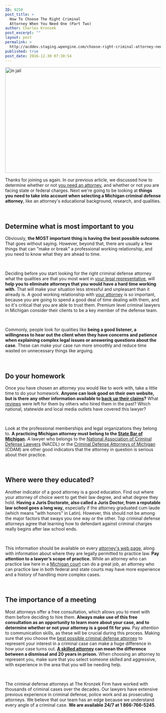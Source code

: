 ```yaml
---
ID: 9250
post_title: >
  How To Choose The Right Criminal
  Attorney When You Need One (Part Two)
author: Charles Kronzek
post_excerpt: ""
layout: post
permalink: >
  http://acddev.staging.wpengine.com/choose-right-criminal-attorney-need-one-part-two.html
published: true
post_date: 2016-12-30 07:30:54
---
```

<img class="alignnone size-large wp-image-9251" src="http://acddev.staging.wpengine.com/wp-content/uploads/2016/12/canstockphoto8589081-1024x544.jpg" alt="in jail" width="640" height="340" />

<span style="font-weight: 400;">Thanks for joining us again. In our previous article, we discussed how to determine whether or not </span><a href="http://acddev.staging.wpengine.com/about-us.html" target="_blank"><span style="font-weight: 400;">you need an attorney</span></a><span style="font-weight: 400;">, and whether or not you are facing state or federal charges. Next we're going to be looking at </span><b>things you need to take into account when selecting a Michigan criminal defense attorney</b><span style="font-weight: 400;">, like an attorney's educational background, research, and qualities.</span>

&nbsp;
<h2><b>Determine what is most important to you</b></h2>
<span style="font-weight: 400;">Obviously, </span><b>the MOST important thing is having the best possible outcome</b><span style="font-weight: 400;">. That goes without saying. However, beyond that, there are usually a few things that can "make or break" a professional working relationship, and you need to know what they are ahead to time.</span>

&nbsp;

<span style="font-weight: 400;">Deciding before you start looking for the right criminal defense attorney what the qualities are that you most want in </span><a href="http://acddev.staging.wpengine.com/trial-attorneys.html#7" target="_blank"><span style="font-weight: 400;">your legal representative</span></a><span style="font-weight: 400;">, will </span><b>help you to eliminate attorneys that you would have a hard time working with</b><span style="font-weight: 400;">. That will make your situation less stressful and unpleasant than it already is. A good working relationship with </span><a href="http://acddev.staging.wpengine.com/trial-attorneys.html#2" target="_blank"><span style="font-weight: 400;">your attorney</span></a><span style="font-weight: 400;"> is so important, because you are going to spend a good deal of time dealing with them, and so it's critical that you are able to trust them. Premium level criminal lawyers in Michigan consider their clients to be a key member of the defense team. </span>

&nbsp;

<span style="font-weight: 400;">Commonly, people look for qualities like </span><b>being a good listener, a willingness to hear out the client when they have concerns and patience when explaining complex legal issues or answering questions about the case</b><span style="font-weight: 400;">. These can make your case run more smoothly and reduce time wasted on unnecessary things like arguing. </span>

&nbsp;
<h2><b>Do your homework</b></h2>
<span style="font-weight: 400;">Once you have chosen an attorney you would like to work with, take a little time to do your homework. </span><b>Anyone can look good on their own website, but is there any other information available to </b><a href="http://acddev.staging.wpengine.com/proven-results.html" target="_blank"><b>back up their claims</b></a><b>?</b><span style="font-weight: 400;"> What </span><a href="https://www.google.com/webhp?sourceid=chrome-instant&amp;ion=1&amp;espv=2&amp;ie=UTF-8#q=kronzek%20and%20cronkright%20reviews&amp;lrd=0x8822c006fbd86c07:0x3235490652c45c29,1," target="_blank"><span style="font-weight: 400;">reviews</span></a><span style="font-weight: 400;"> were left for them by others who hired them in the past? Which national, statewide and local media outlets have covered this lawyer? </span>

&nbsp;

<span style="font-weight: 400;">Look at the professional memberships and legal organizations they belong to. </span><b>A practicing Michigan attorney must belong to the </b><a href="https://www.michbar.org/" target="_blank"><b>State Bar of Michigan</b></a><b>.</b><span style="font-weight: 400;"> A lawyer who belongs to the </span><a href="https://www.nacdl.org/" target="_blank"><span style="font-weight: 400;">National Association of Criminal Defense Lawyers</span></a><span style="font-weight: 400;"> (NACDL) or the </span><a href="https://cdam.wildapricot.org/" target="_blank"><span style="font-weight: 400;">Criminal Defense Attorneys of Michigan</span></a><span style="font-weight: 400;"> (CDAM) are other good indicators that the attorney in question is serious about their practice.</span>

&nbsp;
<h2><b>Where were they educated?</b></h2>
<span style="font-weight: 400;">Another indicator of a good attorney is a good education. Find out where your attorney of choice went to get their law degree, and what degree they hold. </span><b>Having a Juris Doctorate, also called a Juris Doctor, from a reputable law school goes a long way,</b><span style="font-weight: 400;"> especially if the attorney graduated cum laude (which means "with honors" in Latin). However, this should not be among the major factors that sways you one way or the other. Top criminal defense attorneys agree that learning how to defendant against criminal charges really begins after law school ends. </span>

&nbsp;

<span style="font-weight: 400;">This information should be available on every </span><a href="http://acddev.staging.wpengine.com/trial-attorneys.html" target="_blank"><span style="font-weight: 400;">attorney's web page</span></a><span style="font-weight: 400;">, along with information about where they are legally permitted to practice law. </span><b>Pay attention to a lawyer’s scope of practice.</b><span style="font-weight: 400;"> While an attorney who can practice law here in a </span><a href="http://courts.mi.gov/Pages/default.aspx" target="_blank"><span style="font-weight: 400;">Michigan court</span></a><span style="font-weight: 400;"> can do a great job, an attorney who can practice law in both federal and state courts may have more experience and a history of handling more complex cases. </span>

&nbsp;
<h2><b>The importance of a meeting</b></h2>
<span style="font-weight: 400;">Most attorneys offer a free consultation, which allows you to meet with them before deciding to hire them. </span><b>Always make use of this free consultation as an opportunity to learn more about your case, and to determine whether or not your attorney is a good fit for you</b><span style="font-weight: 400;">. Pay attention to communication skills, as these will be crucial during this process.</span>
<span style="font-weight: 400;">Making sure that you choose the </span><a href="http://acddev.staging.wpengine.com/trial-attorneys.html#5" target="_blank"><span style="font-weight: 400;">best possible criminal defense attorney</span></a><span style="font-weight: 400;"> to represent your interest in a criminal case can make a huge difference in how your case turns out. </span><a href="http://acddev.staging.wpengine.com/trial-attorneys.html#4" target="_blank"><b>A skilled attorney</b></a><b> can mean the difference between a dismissal and 20 years in prison.</b><span style="font-weight: 400;"> When choosing an attorney to represent you, make sure that you select someone skilled and aggressive, with experience in the area that you will be needing help.  </span>

&nbsp;

<span style="font-weight: 400;">The criminal defense attorneys at The Kronzek Firm have worked with thousands of criminal cases over the decades. Our lawyers have extensive previous experience in criminal defense, police work and as prosecuting attorneys. We believe that our team has an edge because we understand every angle of a criminal case. <strong>We are available 24/7 at 1 866-766-5245</strong>.</span>